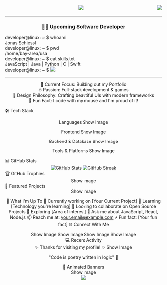 <div>
<img align="right" src="https://visitor-badge.laobi.icu/badge?page_id=JonasSchiessl.JonasSchiessl" />

<h1 align="center">
    <img src="https://readme-typing-svg.herokuapp.com/?font=Righteous&size=35&center=true&vCenter=true&color=FFFFFF&width=500&height=70&duration=4000&lines=Hi+There!+👋;+I'm+Jonas!;" />
</h1>
<hr />
</div>

<div align="center">
  <h3>👨‍💻 Upcoming Software Developer</h3>
  <div align = "left">
    <p>
    developer@linux: ~ $ whoami <br />
    Jonas Schiessl <br />
    developer@linux: ~ $ pwd  <br>
    /home/bay-area/usa <br>
    developer@linux: ~ $ cat skills.txt <br>
    JavaScript | Java | Python | C | Swift <br>
    developer@linux: ~ $ <img src="https://readme-typing-svg.herokuapp.com/?font=Fira+Code&color=FFFFFF&size=16&vCenter=true&width=10&height=18&duration=1500&lines=█;█" />
    </p>
</div>
  <hr>
  <p>
  🎯 Current Focus: Building out my Portfolio <br>
  🔥 Passion: Full-stack development & games <br>
  🎨 Design Philosophy: Crafting beautiful UIs with modern frameworks <br>
  🐛 Fun Fact: I code with my mouse and I'm proud of it! <br>
  </p>
</div>

🛠️ Tech Stack

<div align="center">
Languages
Show Image

Frontend
Show Image

Backend & Database
Show Image

Tools & Platforms
Show Image

</div>
📊 GitHub Stats
<div align="center"> <img src="https://github-readme-stats.vercel.app/api?username=JonasSchiessl&show_icons=true&theme=tokyonight&hide_border=true&count_private=true" alt="GitHub Stats" /> <img src="https://github-readme-streak-stats.herokuapp.com/?user=JonasSchiessl&theme=tokyonight&hide_border=true" alt="GitHub Streak" /></div>
🏆 GitHub Trophies
<div align="center">
Show Image

</div>
🎯 Featured Projects
<div align="center">
Show Image

💼 What I'm Up To
🔭 Currently working on [Your Current Project]
🌱 Learning [Technology you're learning]
👯 Looking to collaborate on Open Source Projects
🤔 Exploring [Area of interest]
💬 Ask me about JavaScript, React, Node.js
📫 Reach me at: your.email@example.com
⚡ Fun fact: [Your fun fact]
🌐 Connect With Me

<div align="center">
Show Image
Show Image
Show Image
Show Image

</div>
💻 Recent Activity
<!--START_SECTION:activity--> <!--END_SECTION:activity-->
<div align="center">
✨ Thanks for visiting my profile! ✨
Show Image

"Code is poetry written in logic" 💫

</div>
🎨 Animated Banners
<div align="center">
Show Image

</div>
<div align="center"> <img src="https://capsule-render.vercel.app/api?type=waving&color=gradient&height=100&section=footer" /> </div>
